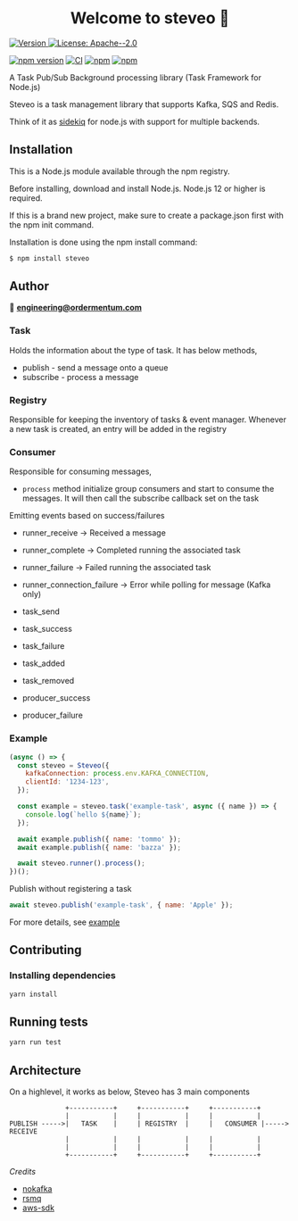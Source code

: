 <h1 align="center">Welcome to steveo 👋</h1>
<p>
  <a href="https://www.npmjs.com/package/steveo" target="_blank">
    <img alt="Version" src="https://img.shields.io/npm/v/steveo.svg">
  </a>
  <a href="#" target="_blank">
    <img alt="License: Apache--2.0" src="https://img.shields.io/badge/License-Apache--2.0-yellow.svg" />
  </a>
</p>

[![npm version](https://badge.fury.io/js/steveo.svg)](https://badge.fury.io/js/steveo)
[![CI](https://github.com/ordermentum/steveo/actions/workflows/main.yml/badge.svg?branch=develop)](https://github.com/ordermentum/steveo/actions/workflows/main.yml)
[![npm](https://img.shields.io/npm/l/steveo.svg)](https://www.npmjs.com/package/steveo)
[![npm](https://img.shields.io/npm/dt/steveo.svg)](https://www.npmjs.com/package/steveo)

A Task Pub/Sub Background processing library (Task Framework for Node.js)

Steveo is a task management library that supports Kafka, SQS and Redis.

Think of it as [sidekiq](https://github.com/mperham/sidekiq) for node.js with support for multiple backends.

## Installation

This is a Node.js module available through the npm registry.

Before installing, download and install Node.js. Node.js 12 or higher is required.

If this is a brand new project, make sure to create a package.json first with the npm init command.

Installation is done using the npm install command:

```bash
$ npm install steveo
```

## Author

👤 **engineering@ordermentum.com**

### Task

Holds the information about the type of task. It has below methods,

- publish - send a message onto a queue
- subscribe - process a message

### Registry

Responsible for keeping the inventory of tasks & event manager. Whenever a new task is created, an entry will be added in the registry

### Consumer

Responsible for consuming messages,

- `process` method initialize group consumers and start to consume the messages. It will then call the subscribe callback set on the task

Emitting events based on success/failures

- runner_receive -> Received a message
- runner_complete -> Completed running the associated task
- runner_failure -> Failed running the associated task
- runner_connection_failure -> Error while polling for message (Kafka only)

- task_send
- task_success
- task_failure
- task_added
- task_removed

- producer_success
- producer_failure

### Example

```javascript
(async () => {
  const steveo = Steveo({
    kafkaConnection: process.env.KAFKA_CONNECTION,
    clientId: '1234-123',
  });

  const example = steveo.task('example-task', async ({ name }) => {
    console.log(`hello ${name}`);
  });

  await example.publish({ name: 'tommo' });
  await example.publish({ name: 'bazza' });

  await steveo.runner().process();
})();
```

Publish without registering a task

```javascript
await steveo.publish('example-task', { name: 'Apple' });
```

For more details, see [example](https://github.com/ordermentum/steveo/blob/master/examples/full/README.md)


## Contributing


### Installing dependencies

```sh
yarn install
```

## Running tests

```sh
yarn run test
```


## Architecture

On a highlevel, it works as below, Steveo has 3 main components

```
              +-----------+     +-----------+     +-----------+
              |           |     |           |     |           |
PUBLISH ----->|   TASK    |     | REGISTRY  |     |   CONSUMER |-----> RECEIVE
              |           |     |           |     |           |
              |           |     |           |     |           |
              +-----------+     +-----------+     +-----------+
```


_Credits_

- [nokafka](https://github.com/oleksiyk/kafka)
- [rsmq](https://github.com/smrchy/rsmq)
- [aws-sdk](https://github.com/aws/aws-sdk-js)
